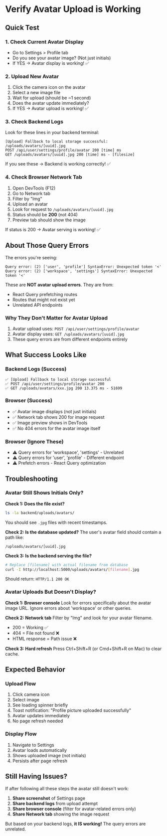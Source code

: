 # Verify Avatar Upload is Working

## Quick Test

### 1. Check Current Avatar Display
- Go to Settings > Profile tab
- Do you see your avatar image? (Not just initials)
- If YES → Avatar display is working! ✅

### 2. Upload New Avatar
1. Click the camera icon on the avatar
2. Select a new image file
3. Wait for upload (should be ~1 second)
4. Does the avatar update immediately?
5. If YES → Avatar upload is working! ✅

### 3. Check Backend Logs
Look for these lines in your backend terminal:
```
[Upload] Fallback to local storage successful: /uploads/avatars/[uuid].jpg
POST /api/user/settings/profile/avatar 200 [time] ms
GET /uploads/avatars/[uuid].jpg 200 [time] ms - [filesize]
```

If you see these → Backend is working correctly! ✅

### 4. Check Browser Network Tab
1. Open DevTools (F12)
2. Go to Network tab
3. Filter by "Img"
4. Upload an avatar
5. Look for request to `/uploads/avatars/[uuid].jpg`
6. Status should be **200** (not 404)
7. Preview tab should show the image

If status is 200 → Avatar serving is working! ✅

## About Those Query Errors

The errors you're seeing:
```
Query error: (2) ['user', 'profile'] SyntaxError: Unexpected token '<'
Query error: (2) ['workspace', 'settings'] SyntaxError: Unexpected token '<'
```

These are **NOT avatar upload errors**. They are from:
- React Query prefetching routes
- Routes that might not exist yet
- Unrelated API endpoints

### Why They Don't Matter for Avatar Upload

1. Avatar upload uses: `POST /api/user/settings/profile/avatar`
2. Avatar display uses: `GET /uploads/avatars/[uuid].jpg`
3. These query errors are from different endpoints entirely

## What Success Looks Like

### Backend Logs (Success)
```
✅ [Upload] Fallback to local storage successful
✅ POST /api/user/settings/profile/avatar 200
✅ GET /uploads/avatars/xxx.jpg 200 13.375 ms - 51699
```

### Browser (Success)
- ✅ Avatar image displays (not just initials)
- ✅ Network tab shows 200 for image request
- ✅ Image preview shows in DevTools
- ✅ No 404 errors for the avatar image itself

### Browser (Ignore These)
- ⚠️ Query errors for 'workspace', 'settings' - Unrelated
- ⚠️ Query errors for 'user', 'profile' - Different endpoint
- ⚠️ Prefetch errors - React Query optimization

## Troubleshooting

### Avatar Still Shows Initials Only?

**Check 1: Does the file exist?**
```bash
ls -la backend/uploads/avatars/
```
You should see `.jpg` files with recent timestamps.

**Check 2: Is the database updated?**
The user's avatar field should contain a path like:
```
/uploads/avatars/[uuid].jpg
```

**Check 3: Is the backend serving the file?**
```bash
# Replace [filename] with actual filename from database
curl -I http://localhost:5000/uploads/avatars/[filename].jpg
```
Should return: `HTTP/1.1 200 OK`

### Avatar Uploads But Doesn't Display?

**Check 1: Browser console**
Look for errors specifically about the avatar image URL.
Ignore errors about 'workspace' or other queries.

**Check 2: Network tab**
Filter by "Img" and look for your avatar filename.
- 200 = Working ✅
- 404 = File not found ❌
- HTML response = Path issue ❌

**Check 3: Hard refresh**
Press Ctrl+Shift+R (or Cmd+Shift+R on Mac) to clear cache.

## Expected Behavior

### Upload Flow
1. Click camera icon
2. Select image
3. See loading spinner briefly
4. Toast notification: "Profile picture uploaded successfully"
5. Avatar updates immediately
6. No page refresh needed

### Display Flow
1. Navigate to Settings
2. Avatar loads automatically
3. Shows uploaded image (not initials)
4. Persists after page refresh

## Still Having Issues?

If after following all these steps the avatar still doesn't work:

1. **Share screenshot** of Settings page
2. **Share backend logs** from upload attempt
3. **Share browser console** (filter for avatar-related errors only)
4. **Share Network tab** showing the image request

But based on your backend logs, **it IS working!** The query errors are unrelated.
